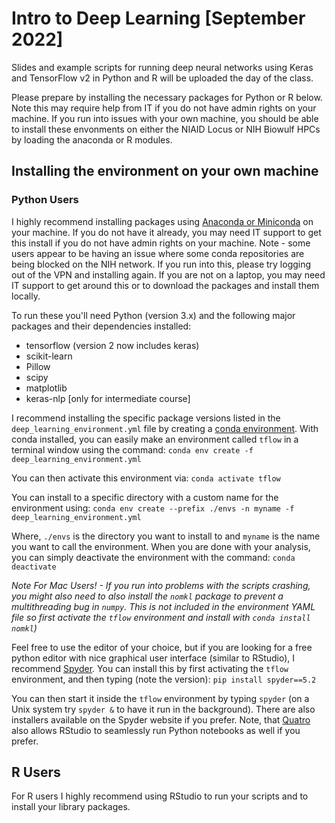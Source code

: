 # Intro to Deep Learning [September 2022]

Slides and example scripts for running deep neural networks using Keras and TensorFlow v2 in Python and R will be uploaded the day of the class.

Please prepare by installing the necessary packages for Python or R below. Note this may require help from IT if you do not have admin rights on your machine. If you run into issues with your own machine, you should be able to install these envonments on either the NIAID Locus or NIH Biowulf HPCs by loading the anaconda or R modules. 

## Installing the environment on your own machine

### Python Users

I highly recommend installing packages using [Anaconda or Miniconda](https://repo.anaconda.com/) on your machine. If you do not have it already, you may need IT support to get this install if you do not have admin rights on your machine. Note - some users appear to be having an issue where some conda repositories are being blocked on the NIH network. If you run into this, please try logging out of the VPN and installing again. If you are not on a laptop, you may need IT support to get around this or to download the packages and install them locally.


To run these you'll need Python (version 3.x) and the following major packages and their dependencies installed:
  * tensorflow (version 2 now includes keras)
  * scikit-learn
  * Pillow
  * scipy
  * matplotlib
  * keras-nlp [only for intermediate course]
 
I recommend installing the specific package versions listed in the `deep_learning_environment.yml` file by creating a [conda environment](https://conda.io/projects/conda/en/latest/user-guide/tasks/manage-environments.html). With conda installed, you can easily make an environment called `tflow` in a terminal window using the command:
`conda env create -f deep_learning_environment.yml`

You can then activate this environment via:
`conda activate tflow`

You can install to a specific directory with a custom name for the environment using:
`conda env create --prefix ./envs -n myname -f deep_learning_environment.yml`

Where, `./envs` is the directory you want to install to and `myname` is the name you want to call the environment. When you are done with your analysis, you can simply deactivate the environment with the command:
`conda deactivate`

*Note For Mac Users! - If you run into problems with the scripts crashing, you might also need to also install the `nomkl` package to prevent a multithreading bug in `numpy`. This is not included in the environment YAML file so first activate the `tflow` environment and install with `conda install nomkl`)*

Feel free to use the editor of your choice, but if you are looking for a free python editor with nice graphical user interface (similar to RStudio), I recommend [Spyder](https://www.spyder-ide.org/). You can install this by first activating the `tflow` environment, and then typing (note the version):
`pip install spyder==5.2`

You can then start it inside the `tflow` environment by typing `spyder` (on a Unix system try `spyder &` to have it run in the background). There are also installers available on the Spyder website if you prefer. Note, that [Quatro](https://quarto.org/docs/tools/rstudio.html) also allows RStudio to seamlessly run Python notebooks as well if you prefer.

## R Users

For R users I highly recommend using RStudio to run your scripts and to install your library packages. 
